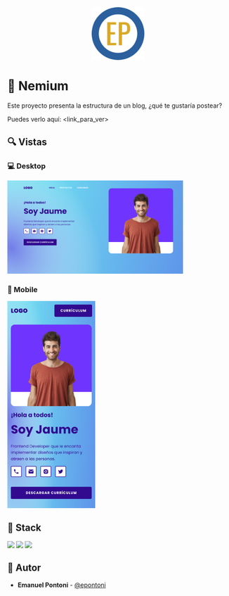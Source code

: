 <div align="center">
<img width="120px"  src="images/logo.png" />
</div>

# 💎 Nemium

Este proyecto presenta la estructura de un blog, ¿qué te gustaría postear?

Puedes verlo aquí: <link_para_ver>

## 🔍 Vistas 

### 💻 Desktop

<img width="400px"  src="https://github.com/no-te-rindas/imagenes/blob/main/Readmes/portafolio-jaume/jaume-desktop.png?raw=true" />

### 📱 Mobile

<img width="200px" src="https://github.com/no-te-rindas/imagenes/blob/main/Readmes/portafolio-jaume/jaume-mobile.png?raw=true" />

## 📌 Stack

<img width="24px" src="https://upload.wikimedia.org/wikipedia/commons/thumb/3/38/HTML5_Badge.svg/512px-HTML5_Badge.svg.png" />
<img width="24px" src="https://upload.wikimedia.org/wikipedia/commons/thumb/6/62/CSS3_logo.svg/512px-CSS3_logo.svg.png" />
<img width="24px" src="https://upload.wikimedia.org/wikipedia/commons/thumb/6/6a/JavaScript-logo.png/600px-JavaScript-logo.png" />

## 🌟 Autor

* **Emanuel Pontoni**  - [@epontoni](https://github.com/epontoni)
